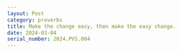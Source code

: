 ```yaml
---
layout: Post
category: proverbs
title: Make the change easy, then make the easy change.
date: 2024-03-04
serial_number: 2024.PVS.004
---
```

